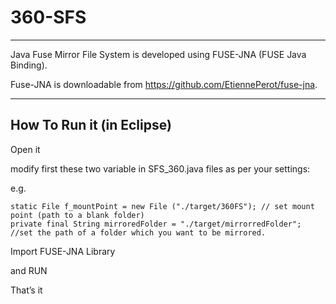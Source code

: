 # 360-SFS


-----------------------------

Java Fuse Mirror File System is developed using FUSE-JNA (FUSE Java Binding). 

Fuse-JNA is downloadable from https://github.com/EtiennePerot/fuse-jna. 


--------------------------

How To Run it (in Eclipse)
-------------------------
Open it  

modify first these two variable in SFS_360.java files as per your settings:

e.g.

	static File f_mountPoint = new File ("./target/360FS"); // set mount point (path to a blank folder)
	private final String mirroredFolder = "./target/mirrorredFolder";  //set the path of a folder which you want to be mirrored.	

	
Import FUSE-JNA Library

and RUN 

That’s it 


